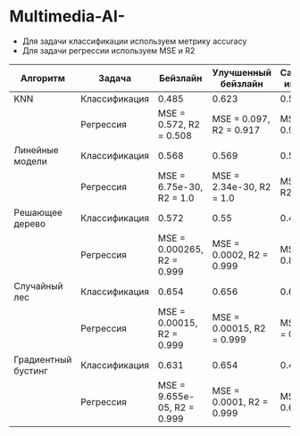 # Multimedia-AI-

* Для задачи классификации используем метрику accuracy
* Для задачи регрессии используем MSE и R2
  
| Алгоритм | Задача | Бейзлайн | Улучшенный бейзлайн | Самостоятельная имплементация |
| - | - | - | -- | -- |
| KNN | Классификация | 0.485 | 0.623 | 0.571 |
| | Регрессия | MSE = 0.572, R2 = 0.508 | MSE = 0.097, R2 = 0.917 | MSE = 0.093, R2 = 0.919 |
| Линейные модели | Классификация |0.568 | 0.569 | 0.5645 |
| | Регрессия | MSE = 6.75e-30, R2 = 1.0 | MSE = 2.34e-30, R2 = 1.0 | MSE = 2.35e-30, R2 = 1.0|
| Решающее дерево | Классификация | 0.572 | 0.55 | 0.406 |
| | Регрессия | MSE = 0.000265, R2 = 0.999 | MSE = 0.0002, R2 = 0.999 | MSE = 0.209, R2 = 0.819 |
| Случайный лес | Классификация | 0.654 | 0.656 | 0.641 |
| | Регрессия | MSE = 0.00015, R2 = 0.999 | MSE = 0.00015, R2 = 0.999 | MSE = 0.0002, R2 = 0.999 |
| Градиентный бустинг | Классификация | 0.631 | 0.654 | 0.416 |
| | Регрессия | MSE = 9.655e-05, R2 = 0.999 | MSE = 0.0001, R2 = 0.999 | MSE = 0.423, R2 = 0.636 |
